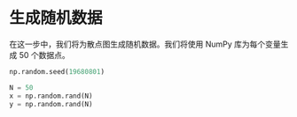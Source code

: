 # 生成随机数据

在这一步中，我们将为散点图生成随机数据。我们将使用 NumPy 库为每个变量生成 50 个数据点。

```python
np.random.seed(19680801)

N = 50
x = np.random.rand(N)
y = np.random.rand(N)
```
